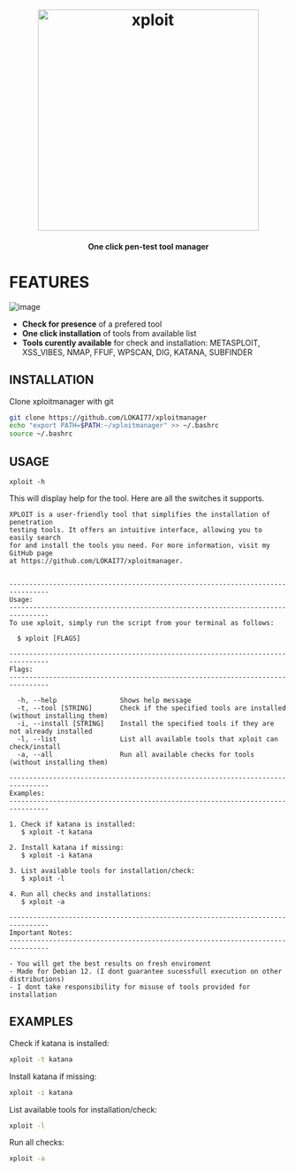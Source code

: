 <h1 align="center">
  <img src="https://dev.geoplayer.cz/uploads/65a4fa65ds4fasd56f4as6f44.png" alt="xploit" width="400px">
  <br>
</h1>

<h4 align="center">One click pen-test tool manager</h4>


# FEATURES

![image](https://dev.geoplayer.cz/uploads/987af98da7fa98f7as9f7adf9.png)

- **Check for presence** of a prefered tool
- **One click installation** of tools from available list
- **Tools curently available** for check and installation: METASPLOIT, XSS_VIBES, NMAP, FFUF, WPSCAN, DIG, KATANA, SUBFINDER

## INSTALLATION

Clone xploitmanager with git

```bash
git clone https://github.com/LOKAI77/xploitmanager  
echo "export PATH=$PATH:~/xploitmanager" >> ~/.bashrc
source ~/.bashrc
```

## USAGE

```console
xploit -h
```

This will display help for the tool. Here are all the switches it supports.

```console
XPLOIT is a user-friendly tool that simplifies the installation of penetration
testing tools. It offers an intuitive interface, allowing you to easily search
for and install the tools you need. For more information, visit my GitHub page
at https://github.com/LOKAI77/xploitmanager.


--------------------------------------------------------------------------------
Usage:
--------------------------------------------------------------------------------
To use xploit, simply run the script from your terminal as follows:

  $ xploit [FLAGS]

--------------------------------------------------------------------------------
Flags:
--------------------------------------------------------------------------------

  -h, --help                Shows help message
  -t, --tool [STRING]       Check if the specified tools are installed (without installing them)
  -i, --install [STRING]    Install the specified tools if they are not already installed
  -l, --list                List all available tools that xploit can check/install
  -a, --all                 Run all available checks for tools (without installing them)

--------------------------------------------------------------------------------
Examples:
--------------------------------------------------------------------------------

1. Check if katana is installed:
   $ xploit -t katana

2. Install katana if missing:
   $ xploit -i katana

3. List available tools for installation/check:
   $ xploit -l

4. Run all checks and installations:
   $ xploit -a

--------------------------------------------------------------------------------
Important Notes:
--------------------------------------------------------------------------------

- You will get the best results on fresh enviroment
- Made for Debian 12. (I dont guarantee sucessfull execution on other distributions)
- I dont take responsibility for misuse of tools provided for installation
```

## EXAMPLES
Check if katana is installed:

```bash
xploit -t katana
```

Install katana if missing:

```bash
xploit -i katana
```

List available tools for installation/check:

```bash
xploit -l
```

Run all checks:

```bash
xploit -a
```

